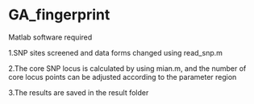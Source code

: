 # GA_fingerprint
Matlab software required

1.SNP sites screened and data forms changed using read_snp.m

2.The core SNP locus is calculated by using mian.m, and the number of core locus points can be adjusted according to the parameter region

3.The results are saved in the result folder
